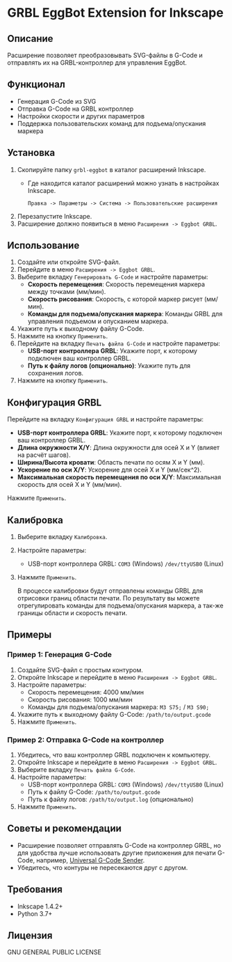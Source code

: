# GRBL EggBot Extension for Inkscape

## Описание
Расширение позволяет преобразовывать SVG-файлы в G-Code и отправлять их на GRBL-контроллер для управления EggBot.

## Функционал
- Генерация G-Code из SVG
- Отправка G-Code на GRBL контроллер
- Настройки скорости и других параметров
- Поддержка пользовательских команд для подъема/опускания маркера

## Установка
1. Скопируйте папку `grbl-eggbot` в каталог расширений Inkscape.
   - Где находится каталог расширений можно узнать в настройках Inkscape.
   
     `Правка -> Параметры -> Система -> Пользовательские расширения`
2. Перезапустите Inkscape.
3. Расширение должно появиться в меню `Расширения -> Eggbot GRBL`.

## Использование
1. Создайте или откройте SVG-файл.
2. Перейдите в меню `Расширения -> Eggbot GRBL`.
3. Выберите вкладку `Генерировать G-Code` и настройте параметры:
   - **Скорость перемещения**: Скорость перемещения маркера между точками (мм/мин).
   - **Скорость рисования**: Скорость, с которой маркер рисует (мм/мин).
   - **Команды для подъема/опускания маркера**: Команды GRBL для управления подъемом и опусканием маркера.
4. Укажите путь к выходному файлу G-Code.
5. Нажмите на кнопку `Применить`.
6. Перейдите на вкладку `Печать файла G-Code` и настройте параметры:
   - **USB-порт контроллера GRBL**: Укажите порт, к которому подключен ваш контроллер GRBL.
   - **Путь к файлу логов (опционально)**: Укажите путь для сохранения логов.
7. Нажмите на кнопку `Применить`.

## Конфигурация GRBL
Перейдите на вкладку `Конфигурация GRBL` и настройте параметры:
- **USB-порт контроллера GRBL**: Укажите порт, к которому подключен ваш контроллер GRBL.
- **Длина окружности X/Y**: Длина окружности для осей X и Y (влияет на расчёт шагов).
- **Ширина/Высота кровати**: Область печати по осям X и Y (мм).
- **Ускорение по оси X/Y**: Ускорение для осей X и Y (мм/сек^2).
- **Максимальная скорость перемещения по оси X/Y**: Максимальная скорость для осей X и Y (мм/мин).

Нажмите `Применить`.

## Калибровка
1. Выберите вкладку `Калибровка`.
2. Настройте параметры:
   - USB-порт контроллера GRBL: `COM3` (Windows) `/dev/ttyUSB0` (Linux)
3. Нажмите `Применить`.

   В процессе калибровки будут отправлены команды GRBL для отрисовки границ области печати.
   По результату вы можете отрегулировать команды для подъема/опускания маркера, а так-же границы области и скорость печати.


## Примеры
### Пример 1: Генерация G-Code
1. Создайте SVG-файл с простым контуром.
2. Откройте Inkscape и перейдите в меню `Расширения -> Eggbot GRBL`.
3. Настройте параметры:
   - Скорость перемещения: 4000 мм/мин
   - Скорость рисования: 1000 мм/мин
   - Команды для подъема/опускания маркера: `M3 S75;` / `M3 S90;`
4. Укажите путь к выходному файлу G-Code: `/path/to/output.gcode`
5. Нажмите `Применить`.

### Пример 2: Отправка G-Code на контроллер
1. Убедитесь, что ваш контроллер GRBL подключен к компьютеру.
2. Откройте Inkscape и перейдите в меню `Расширения -> Eggbot GRBL`.
3. Выберите вкладку `Печать файла G-Code`.
4. Настройте параметры:
   - USB-порт контроллера GRBL: `COM3` (Windows) `/dev/ttyUSB0` (Linux)
   - Путь к файлу G-Code: `/path/to/output.gcode`
   - Путь к файлу логов: `/path/to/output.log` (опционально)
5. Нажмите `Применить`.

## Советы и рекомендации
- Расширение позволяет отправлять G-Code на контроллер GRBL, 
   но для удобства лучше использовать другие приложения для печати G-Code, например, [Universal G-Code Sender](https://universalgcodesender.com/).
- Убедитесь, что контуры не пересекаются друг с другом.


## Требования
- Inkscape 1.4.2+
- Python 3.7+

## Лицензия
GNU GENERAL PUBLIC LICENSE
